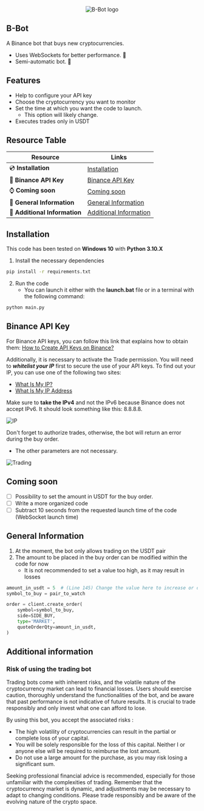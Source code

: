 <p align="center">
    <img src="https://github.com/Creazycreator/B-Bot/assets/77204986/cb6ab57a-cbc4-4246-b057-238b8411f4b2" alt="B-Bot logo">
</p>

## B-Bot
A Binance bot that buys new cryptocurrencies.
  - Uses WebSockets for better performance. 🚀
  - Semi-automatic bot. 🤖

## Features
- Help to configure your API key
- Choose the cryptocurrency you want to monitor
- Set the time at which you want the code to launch.
    - This option will likely change.
- Executes trades only in USDT

## Resource Table

| Resource                        | Links                                   |
| ------------------------------- | --------------------------------------- |
| 💿 **Installation**             | [Installation](https://github.com/Creazycreator/B-Bot?tab=readme-ov-file#installation)|
| 🔑 **Binance API Key**          | [Binance API Key](https://github.com/Creazycreator/B-Bot?tab=readme-ov-file#binance-api-key)|
| ⌚ **Coming soon**               | [Coming soon](https://github.com/Creazycreator/B-Bot?tab=readme-ov-file#coming-soon)
| 📰 **General Information**   | [General Information](https://github.com/Creazycreator/B-Bot?tab=readme-ov-file#general-information)|
| 📑 **Additional Information**   | [Additional Information](https://github.com/Creazycreator/B-Bot?tab=readme-ov-file#additional-information)|

## Installation
This code has been tested on **Windows 10** with **Python 3.10.X**

1. Install the necessary dependencies

```bash
pip install -r requirements.txt
```

2. Run the code
    - You can launch it either with the **launch.bat** file or in a terminal with the following command:

```bash
python main.py
```

## Binance API Key
For Binance API keys, you can follow this link that explains how to obtain them: [How to Create API Keys on Binance?](https://www.binance.com/en/support/faq/how-to-create-api-keys-on-binance-360002502072)

Additionally, it is necessary to activate the Trade permission.
You will need to _**whitelist your IP**_ first to secure the use of your API keys.
To find out your IP, you can use one of the following two sites:
- [What Is My IP?](https://www.whatismyip.com/)
- [What Is My IP Address](https://whatismyipaddress.com/)

Make sure to **take the IPv4** and not the IPv6 because Binance does not accept IPv6. It should look something like this: 8.8.8.8.

![IP](https://github.com/Creazycreator/B-Bot/assets/77204986/91a13f5b-be3b-4276-bb2f-a997ceadf193)

Don't forget to authorize trades, otherwise, the bot will return an error during the buy order.
- The other parameters are not necessary.

![Trading](https://github.com/Creazycreator/B-Bot/assets/77204986/4d40e1a1-91c2-48f4-89bf-ed2adf03f2a9)

## Coming soon

- [ ] Possibility to set the amount in USDT for the buy order.
- [ ] Write a more organized code
- [ ] Subtract 10 seconds from the requested launch time of the code (WebSocket launch time)

## General Information

1. At the moment, the bot only allows trading on the USDT pair
2. The amount to be placed in the buy order can be modified within the code for now
   - It is not recommended to set a value too high, as it may result in losses
   
```python
amount_in_usdt = 5  # (Line 145) Change the value here to increase or decrease how much you want to buy on a dip (currently set to 5 USDT)
symbol_to_buy = pair_to_watch

order = client.create_order(
    symbol=symbol_to_buy,
    side=SIDE_BUY,
    type='MARKET',
    quoteOrderQty=amount_in_usdt,
)
```

## Additional information

### Risk of using the trading bot

Trading bots come with inherent risks, and the volatile nature of the cryptocurrency market can lead to financial losses. Users should exercise caution, thoroughly understand the functionalities of the bot, and be aware that past performance is not indicative of future results. It is crucial to trade responsibly and only invest what one can afford to lose.

By using this bot, you accept the associated risks :

- The high volatility of cryptocurrencies can result in the partial or complete loss of your capital.
- You will be solely responsible for the loss of this capital. Neither I or anyone else will be required to reimburse the lost amount.
- Do not use a large amount for the purchase, as you may risk losing a significant sum.

Seeking professional financial advice is recommended, especially for those unfamiliar with the complexities of trading. Remember that the cryptocurrency market is dynamic, and adjustments may be necessary to adapt to changing conditions. Please trade responsibly and be aware of the evolving nature of the crypto space.

